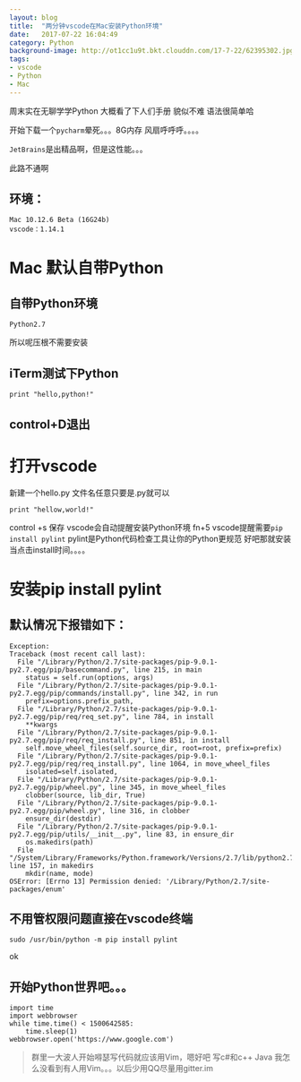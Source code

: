 ```yaml
---
layout: blog
title:  "两分钟vscode在Mac安装Python环境"
date:   2017-07-22 16:04:49
category: Python
background-image: http://ot1cc1u9t.bkt.clouddn.com/17-7-22/62395302.jpg
tags: 
- vscode
- Python
- Mac
---
```

周末实在无聊学学Python 大概看了下人们手册 貌似不难 语法很简单哈
 
开始下载一个``pycharm``晕死。。。8G内存 风扇呼呼呼。。。。
 
``JetBrains``是出精品啊，但是这性能。。。
 
此路不通啊
 

## 环境：
```
Mac 10.12.6 Beta (16G24b)
vscode：1.14.1
```

# Mac 默认自带Python 
## 自带Python环境
```
Python2.7

```
所以呢压根不需要安装 
## iTerm测试下Python

```
print "hello,python!"

```
## control+D退出

# 打开vscode

新建一个hello.py 文件名任意只要是.py就可以
````
print "hellow,world!"
````
control +s 保存 
vscode会自动提醒安装Python环境
fn+5
vscode提醒需要``pip install pylint``
pylint是Python代码检查工具让你的Python更规范
好吧那就安装 当点击install时间。。。。
 
# 安装pip install pylint

## 默认情况下报错如下：
 
```
Exception:
Traceback (most recent call last):
  File "/Library/Python/2.7/site-packages/pip-9.0.1-py2.7.egg/pip/basecommand.py", line 215, in main
    status = self.run(options, args)
  File "/Library/Python/2.7/site-packages/pip-9.0.1-py2.7.egg/pip/commands/install.py", line 342, in run
    prefix=options.prefix_path,
  File "/Library/Python/2.7/site-packages/pip-9.0.1-py2.7.egg/pip/req/req_set.py", line 784, in install
    **kwargs
  File "/Library/Python/2.7/site-packages/pip-9.0.1-py2.7.egg/pip/req/req_install.py", line 851, in install
    self.move_wheel_files(self.source_dir, root=root, prefix=prefix)
  File "/Library/Python/2.7/site-packages/pip-9.0.1-py2.7.egg/pip/req/req_install.py", line 1064, in move_wheel_files
    isolated=self.isolated,
  File "/Library/Python/2.7/site-packages/pip-9.0.1-py2.7.egg/pip/wheel.py", line 345, in move_wheel_files
    clobber(source, lib_dir, True)
  File "/Library/Python/2.7/site-packages/pip-9.0.1-py2.7.egg/pip/wheel.py", line 316, in clobber
    ensure_dir(destdir)
  File "/Library/Python/2.7/site-packages/pip-9.0.1-py2.7.egg/pip/utils/__init__.py", line 83, in ensure_dir
    os.makedirs(path)
  File "/System/Library/Frameworks/Python.framework/Versions/2.7/lib/python2.7/os.py", line 157, in makedirs
    mkdir(name, mode)
OSError: [Errno 13] Permission denied: '/Library/Python/2.7/site-packages/enum'
```
## 不用管权限问题直接在vscode终端

```
sudo /usr/bin/python -m pip install pylint
``` 
ok 
## 开始Python世界吧。。。

```
import time
import webbrowser
while time.time() < 1500642585:
    time.sleep(1)
webbrowser.open('https://www.google.com')
```


> 群里一大波人开始嘚瑟写代码就应该用Vim，嗯好吧 写c#和c++  Java 我怎么没看到有人用Vim。。。以后少用QQ尽量用gitter.im
